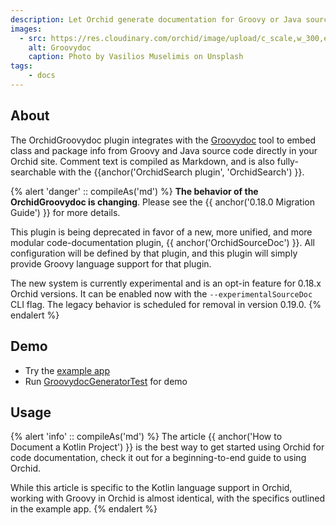 ```yaml
---
description: Let Orchid generate documentation for Groovy or Java sources.
images:
  - src: https://res.cloudinary.com/orchid/image/upload/c_scale,w_300,e_blur:150/v1550345984/plugins/groovydoc.jpg
    alt: Groovydoc
    caption: Photo by Vasilios Muselimis on Unsplash
tags:
    - docs
---
```


## About

The OrchidGroovydoc plugin integrates with the 
[Groovydoc](http://docs.groovy-lang.org/latest/html/documentation/#_groovydoc_the_groovy_java_documentation_generator) 
tool to embed class and package info from Groovy and Java source code directly in your Orchid site. Comment text is 
compiled as Markdown, and is also fully-searchable with the {{anchor('OrchidSearch plugin', 'OrchidSearch') }}.

{% alert 'danger' :: compileAs('md') %}
**The behavior of the OrchidGroovydoc is changing**. Please see the {{ anchor('0.18.0 Migration Guide') }} for more details.

This plugin is being deprecated in favor of a new, more unified, and more modular code-documentation plugin, 
{{ anchor('OrchidSourceDoc') }}. All configuration will be defined by that plugin, and this plugin will simply provide
Groovy language support for that plugin.

The new system is currently experimental and is an opt-in feature for 0.18.x Orchid versions. It can be enabled now with 
the `--experimentalSourceDoc` CLI flag. The legacy behavior is scheduled for removal in version 0.19.0.
{% endalert %}

## Demo

- Try the [example app](https://github.com/orchidhq/OrchidTutorials/tree/master/groovy-site)
- Run [GroovydocGeneratorTest](https://github.com/orchidhq/orchid/blob/dev/plugins/OrchidGroovydoc/src/test/kotlin/com/eden/orchid/groovydoc/NewGroovydocGeneratorTest.kt) for demo

## Usage

{% alert 'info' :: compileAs('md') %}
The article {{ anchor('How to Document a Kotlin Project') }} is the best way to get started using Orchid for code 
documentation, check it out for a beginning-to-end guide to using Orchid. 

While this article is specific to the Kotlin language support in Orchid, working with Groovy in Orchid is almost 
identical, with the specifics outlined in the example app.
{% endalert %}
